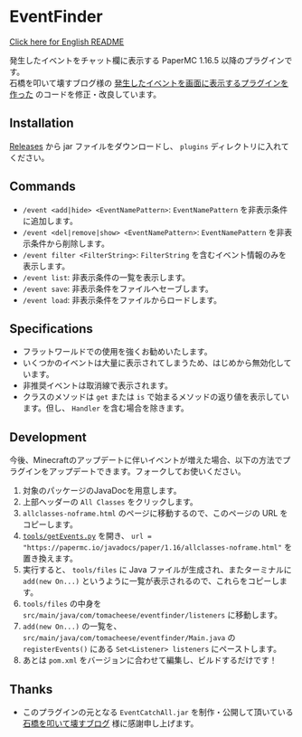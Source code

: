 # EventFinder

[Click here for English README](README.md)

発生したイベントをチャット欄に表示する PaperMC 1.16.5 以降のプラグインです。  
石橋を叩いて壊すブログ様の [発生したイベントを画面に表示するプラグインを作った](https://www.jias.jp/blog/?84) のコードを修正・改良しています。

## Installation

[Releases](https://github.com/book000/EventFinder/releases) から jar ファイルをダウンロードし、 `plugins` ディレクトリに入れてください。

## Commands

- `/event <add|hide> <EventNamePattern>`: `EventNamePattern` を非表示条件に追加します。
- `/event <del|remove|show> <EventNamePattern>`: `EventNamePattern` を非表示条件から削除します。
- `/event filter <FilterString>`: `FilterString` を含むイベント情報のみを表示します。
- `/event list`: 非表示条件の一覧を表示します。
- `/event save`: 非表示条件をファイルへセーブします。
- `/event load`: 非表示条件をファイルからロードします。

## Specifications

- フラットワールドでの使用を強くお勧めいたします。
- いくつかのイベントは大量に表示されてしまうため、はじめから無効化しています。
- 非推奨イベントは取消線で表示されます。
- クラスのメソッドは `get` または `is` で始まるメソッドの返り値を表示しています。但し、 `Handler` を含む場合を除きます。

## Development

今後、Minecraftのアップデートに伴いイベントが増えた場合、以下の方法でプラグインをアップデートできます。フォークしてお使いください。

1. 対象のパッケージのJavaDocを用意します。
2. 上部ヘッダーの `All Classes` をクリックします。
3. `allclasses-noframe.html` のページに移動するので、このページの URL をコピーします。
4. [`tools/getEvents.py`](tools/getEvents.py) を開き、 `url = "https://papermc.io/javadocs/paper/1.16/allclasses-noframe.html"` を置き換えます。
5. 実行すると、 `tools/files` に Java ファイルが生成され、またターミナルに `add(new On...)` というように一覧が表示されるので、これらをコピーします。
6. `tools/files` の中身を `src/main/java/com/tomacheese/eventfinder/listeners` に移動します。
7. `add(new On...)` の一覧を、 `src/main/java/com/tomacheese/eventfinder/Main.java` の `registerEvents()` にある `Set<Listener> listeners` にペーストします。
8. あとは `pom.xml` をバージョンに合わせて編集し、ビルドするだけです！

## Thanks

- このプラグインの元となる `EventCatchAll.jar` を制作・公開して頂いている [石橋を叩いて壊すブログ](https://www.jias.jp/blog/) 様に感謝申し上げます。

